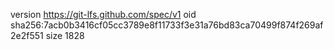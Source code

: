 version https://git-lfs.github.com/spec/v1
oid sha256:7acb0b3416cf05cc3789e8f11733f3e31a76bd83ca70499f874f269af2e2f551
size 1828
